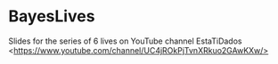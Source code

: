 # BayesLives
Slides for the series of 6 lives on YouTube channel EstaTiDados &lt;https://www.youtube.com/channel/UC4jROkPjTvnXRkuo2GAwKXw/>
